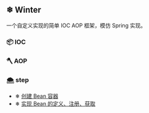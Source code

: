 ## ❄ Winter

一个自定义实现的简单 IOC AOP 框架，模仿 Spring 实现。

### 📦 IOC


### 🪓 AOP


### 🌨️ step

- ❄ [创建 Bean 容器](https://github.com/EmeryWan/winter/tree/step/winter-step-01)
- ❄ [实现 Bean 的定义、注册、获取](https://github.com/EmeryWan/winter/tree/step/winter-step-02)
